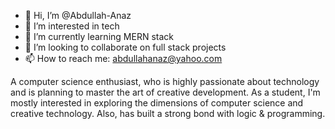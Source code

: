 - 👋 Hi, I’m @Abdullah-Anaz
- 👀 I’m interested in tech
- 🌱 I’m currently learning MERN stack
- 💞️ I’m looking to collaborate on full stack projects
- 📫 How to reach me: abdullahanaz@yahoo.com

A computer science enthusiast, who is highly passionate about technology and is planning to master the art of creative development. As a student, I'm mostly interested in exploring the dimensions of computer science and creative technology. Also, has built a strong bond with logic & programming. 

<!---
Abdullah-Anaz/Abdullah-Anaz is a ✨ special ✨ repository because its `README.md` (this file) appears on your GitHub profile.
You can click the Preview link to take a look at your changes.
--->
